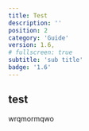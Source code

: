 ```yaml
---
title: Test
description: ''
position: 2
category: 'Guide'
version: 1.6,
# fullscreen: true
subtitle: 'sub title'
badge: '1.6'
---
```


## test

wrqmormqwo